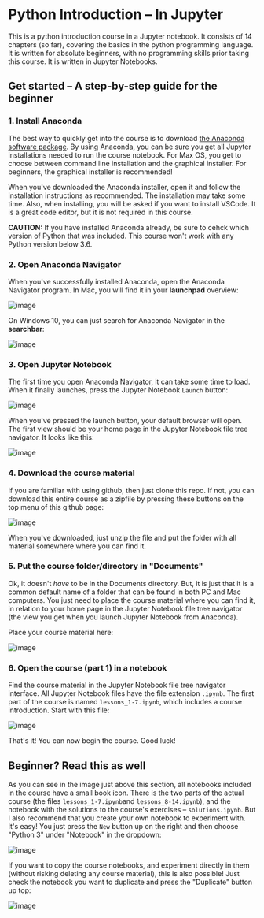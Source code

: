 # Python Introduction – In Jupyter

This is a python introduction course in a Jupyter notebook. It consists of 14 chapters (so far), covering the basics in the python programming language. It is written for absolute beginners, with no programming skills prior taking this course. It is written in Jupyter Notebooks.

## Get started – A step-by-step guide for the beginner

### 1. Install Anaconda

The best way to quickly get into the course is to download [the Anaconda software package](https://www.anaconda.com/products/individual#Downloads). By using Anaconda, you can be sure you get all Jupyter installations needed to run the course notebook. For Max OS, you get to choose between command line installation and the graphical installer. For beginners, the graphical installer is recommended! 

When you've downloaded the Anaconda installer, open it and follow the installation instructions as recommended. The installation may take some time. Also, when installing, you will be asked if you want to install VSCode. It is a great code editor, but it is not required in this course. 

**CAUTION:** If you have installed Anaconda already, be sure to cehck which version of Python that was included. This course won't work with any Python version below 3.6.  

### 2. Open Anaconda Navigator

When you've successfully installed Anaconda, open the Anaconda Navigator program. In Mac, you will find it in your **launchpad** overview:

![image](course_material/readme/launchpad.png)

On Windows 10, you can just search for Anaconda Navigator in the **searchbar**:

![image](course_material/readme/searchbar.png)

### 3. Open Jupyter Notebook

The first time you open Anaconda Navigator, it can take some time to load. When it finally launches, press the Jupyter Notebook `Launch` button:

![image](course_material/readme/navigator.png)

When you've pressed the launch button, your default browser will open. The first view should be your home page in the Jupyter Notebook file tree navigator. It looks like this:

![image](course_material/readme/jupyter.png)

### 4. Download the course material

If you are familiar with using github, then just clone this repo. If not, you can download this entire course as a zipfile by pressing these buttons on the top menu of this github page:

![image](course_material/readme/material.png)

When you've downloaded, just unzip the file and put the folder with all material somewhere where you can find it.

### 5. Put the course folder/directory in "Documents"

Ok, it doesn't _have_ to be in the Documents directory. But, it is just that it is a common default name of a folder that can be found in both PC and Mac computers. You just need to place the course material where you can find it, in relation to your home page in the Jupyter Notebook file tree navigator (the view you get when you launch Jupyter Notebook from Anaconda). 

Place your course material here:

![image](course_material/readme/documents.png)

### 6. Open the course (part 1) in a notebook

Find the course material in the Jupyter Notebook file tree navigator interface. All Jupyter Notebook files have the file extension `.ipynb`. The first part of the course is named `lessons_1-7.ipynb`, which includes a course introduction. Start with this file:

![image](course_material/readme/course_start.png)

That's it! You can now begin the course. Good luck!

## Beginner? Read this as well

As you can see in the image just above this section, all notebooks included in the course have a small book icon. There is the two parts of the actual course (the files `lessons_1-7.ipynb`and `lessons_8-14.ipynb`), and the notebook with the solutions to the course's exercises – `solutions.ipynb`. 
But I also recommend that you create your own notebook to experiment with. It's easy! You just press the `New` button up on the right and then choose "Python 3" under "Notebook" in the dropdown:

![image](course_material/readme/create_nb.png)

If you want to copy the course notebooks, and experiment directly in them (without risking deleting any course material), this is also possible! Just check the notebook you want to duplicate and press the "Duplicate" button up top:

![image](course_material/readme/duplicate.png)








